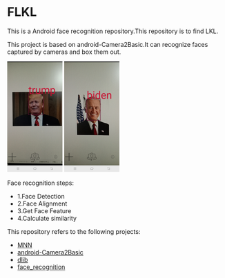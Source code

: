# FLKL
This is a Android face recognition repository.This repository is to find LKL.

This project is based on android-Camera2Basic.It can recognize faces captured by cameras and box them out.

<img src="screenshot/Screenshot_20200802_214043.jpg" height="256"/>
<img src="screenshot/Screenshot_20200802_214736.jpg" height="256"/>

Face recognition steps:
- 1.Face Detection
- 2.Face Alignment
- 3.Get Face Feature
- 4.Calculate similarity

This repository refers to the following projects:
- [MNN](https://github.com/alibaba/MNN)
- [android-Camera2Basic](https://github.com/googlearchive/android-Camera2Basic)
- [dlib](https://github.com/davisking/dlib)
- [face_recognition](https://github.com/ageitgey/face_recognition)
